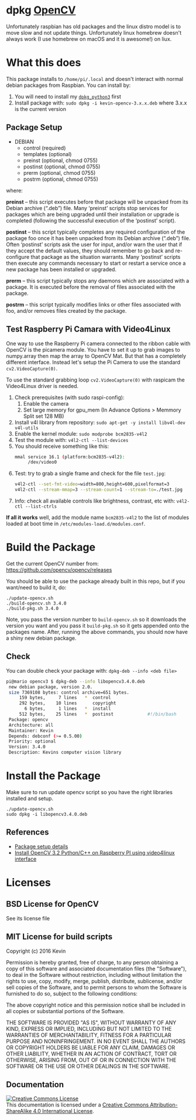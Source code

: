 # dpkg [OpenCV](https://github.com/opencv/opencv)

Unfortunately raspbian has old packages and the linux distro model is to move
slow and not update things. Unfortunately linux homebrew doesn't always work
(I use homebrew on macOS and it is awesome!) on liux.

# What this does

This package installs to `/home/pi/.local` and doesn't interact with normal debian
packages from Raspbian. You can install by:

1. You will need to install my [`dpkg_python3`](https://github.com/MomsFriendlyRobotCompany/dpkg_python3) first
1. Install package with: `sudo dpkg -i kevin-opencv-3.x.x.deb` where 3.x.x is the
current version

## Package Setup

- DEBIAN
    - control (required)
    - templates (optional)
    - preinst (optional, chmod 0755)
    - postinst (optional, chmod 0755)
    - prerm (optional, chmod 0755)
    - postrm (optional, chmod 0755)

 where:

**preinst** – this script executes before that package will be unpacked from its Debian archive (“.deb”) file. Many ‘preinst’ scripts stop services for packages which are being upgraded until their installation or upgrade is completed (following the successful execution of the ‘postinst’ script).

**postinst** – this script typically completes any required configuration of the package foo once it has been unpacked from its Debian archive (“.deb”) file. Often ‘postinst’ scripts ask the user for input, and/or warn the user that if they accept the default values, they should remember to go back and re-configure that package as the situation warrants. Many ‘postinst’ scripts then execute any commands necessary to start or restart a service once a new package has been installed or upgraded.

**prerm** – this script typically stops any daemons which are associated with a package. It is executed before the removal of files associated with the package.

**postrm** – this script typically modifies links or other files associated with foo, and/or removes files created by the package.

## Test Raspberry Pi Camara with Video4Linux

One way to use the Raspberry Pi camera connected to the ribbon cable with OpenCV is the picamera module. You have to set it up to grab images to numpy.array then map the array to OpenCV Mat. But that has a completely different interface. Instead let's setup the Pi Camera to use the standard `cv2.VideoCapture(0)`.

To use the standard grabbing loop `cv2.VideoCapture(0)`  with raspicam the Video4Linux driver is needed.

1. Check prerequisites (with sudo raspi-config):
    1. Enable the camera
    1. Set large memory for gpu_mem (In Advance Options > Memmory Split set 128 MB)
1. Install v4l library from repository: `sudo apt-get -y install libv4l-dev v4l-utils`
1. Enable the kernel module: `sudo modprobe bcm2835-v4l2`
1. Test the module with: `v4l2-ctl --list-devices`
1. You should receive something like this:
	```bash
	mmal service 16.1 (platform:bcm2835-v4l2):
		 /dev/video0
	```
1. Test: try to grab a single frame and check for the file  `test.jpg`:
	```bash
	v4l2-ctl --set-fmt-video=width=800,height=600,pixelformat=3
	v4l2-ctl --stream-mmap=3 --stream-count=1 --stream-to=./test.jpg
	```
1. Info: check all available controls like brightness, contrast, etc with: `v4l2-ctl --list-ctrls`

**If all it works** well, add the module name `bcm2835-v4l2` to the list of modules 
loaded at boot time in `/etc/modules-load.d/modules.conf`.


# Build the Package

Get the current OpenCV number from: https://github.com/opencv/opencv/releases

You should be able to use the package already built in this
repo, but if you want/need to build it, do:

	./update-opencv.sh
	./build-opencv.sh 3.4.0
	./build-pkg.sh 3.4.0

Note, you pass the version number to `build-opencv.sh` so it downloads the version you want
and you pass it `build-pkg.sh` so it gets appended onto the packages name. After, running 
the above commands, you should now have a shiny new debian package.

## Check

You can double check your package with: `dpkg-deb --info <deb file>`

```bash
pi@mario opencv3 $ dpkg-deb --info libopencv3.4.0.deb
 new debian package, version 2.0.
 size 7369108 bytes: control archive=651 bytes.
     159 bytes,     7 lines   *  control              
     292 bytes,    10 lines      copyright            
       6 bytes,     1 lines   *  install              
     512 bytes,    25 lines   *  postinst             #!/bin/bash
 Package: opencv
 Architecture: all
 Maintainer: Kevin
 Depends: debconf (>= 0.5.00)
 Priority: optional
 Version: 3.4.0
 Description: Kevins computer vision library
 ```

# Install the Package

Make sure to run update opencv script so you have the right libraries installed and setup.

	./update-opencv.sh
	sudo dpkg -i libopencv3.4.0.deb

## References

- [Package setup details](https://www.leaseweb.com/labs/2013/06/creating-custom-debian-packages/)
- [Install OpenCV 3.2 Python/C++ on Raspberry PI using video4linux interface](http://pklab.net/index.php?lang=EN&id=392)

# Licenses

## BSD License for OpenCV

See its license file

## MIT License for build scripts

Copyright (c) 2016 Kevin

Permission is hereby granted, free of charge, to any person obtaining a copy
of this software and associated documentation files (the "Software"), to deal
in the Software without restriction, including without limitation the rights
to use, copy, modify, merge, publish, distribute, sublicense, and/or sell
copies of the Software, and to permit persons to whom the Software is
furnished to do so, subject to the following conditions:

The above copyright notice and this permission notice shall be included in all
copies or substantial portions of the Software.

THE SOFTWARE IS PROVIDED "AS IS", WITHOUT WARRANTY OF ANY KIND, EXPRESS OR
IMPLIED, INCLUDING BUT NOT LIMITED TO THE WARRANTIES OF MERCHANTABILITY,
FITNESS FOR A PARTICULAR PURPOSE AND NONINFRINGEMENT. IN NO EVENT SHALL THE
AUTHORS OR COPYRIGHT HOLDERS BE LIABLE FOR ANY CLAIM, DAMAGES OR OTHER
LIABILITY, WHETHER IN AN ACTION OF CONTRACT, TORT OR OTHERWISE, ARISING FROM,
OUT OF OR IN CONNECTION WITH THE SOFTWARE OR THE USE OR OTHER DEALINGS IN THE
SOFTWARE.

## Documentation

 <a rel="license" href="http://creativecommons.org/licenses/by-sa/4.0/"><img alt="Creative Commons License" style="border-width:0" src="https://i.creativecommons.org/l/by-sa/4.0/88x31.png" align="middle"/></a><br />This documentation is licensed under a <a rel="license" href="http://creativecommons.org/licenses/by-sa/4.0/">Creative Commons Attribution-ShareAlike 4.0 International License</a>.
